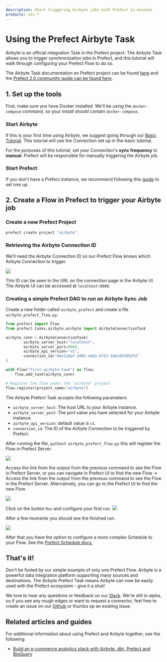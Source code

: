 ```yaml
---
description: Start triggering Airbyte jobs with Prefect in minutes
products: oss-*
---
```


# Using the Prefect Airbyte Task

Airbyte is an official integration Task in the Prefect project. The Airbyte Task allows you to
trigger synchronization jobs in Prefect, and this tutorial will walk through configuring your
Prefect Flow to do so.

The Airbyte Task documentation on Prefect project can be found
[here](https://docs.prefect.io/api/latest/tasks/airbyte.html#airbyteconnectiontask) and the
[Prefect 2.0 community guide can be found here](https://www.prefect.io/guide/community-posts/orchestrating-airbyte-with-prefect-2-0/).

## 1. Set up the tools

First, make sure you have Docker installed. We'll be using the `docker-compose` command, so your
install should contain `docker-compose`.

### **Start Airbyte**

If this is your first time using Airbyte, we suggest going through our
[Basic Tutorial](https://github.com/airbytehq/airbyte/tree/e378d40236b6a34e1c1cb481c8952735ec687d88/docs/quickstart/getting-started.md).
This tutorial will use the Connection set up in the basic tutorial.

For the purposes of this tutorial, set your Connection's **sync frequency** to **manual**. Prefect
will be responsible for manually triggering the Airbyte job.

### **Start Prefect**

If you don't have a Prefect instance, we recommend following this
[guide](https://docs.prefect.io/core/getting_started/install.html) to set one up.

## 2. Create a Flow in Prefect to trigger your Airbyte job

### Create a new Prefect Project

```bash
prefect create project "airbyte"
```

### Retrieving the Airbyte Connection ID

We'll need the Airbyte Connection ID so our Prefect Flow knows which Airbyte Connection to trigger.

![](../.gitbook/assets/airbyte_prefect_connection.png)

This ID can be seen in the URL on the connection page in the Airbyte UI. The Airbyte UI can be
accessed at `localhost:8000`.

### Creating a simple Prefect DAG to run an Airbyte Sync Job

Create a new folder called `airbyte_prefect` and create a file `airbyte_prefect_flow.py`.

```python
from prefect import Flow
from prefect.tasks.airbyte.airbyte import AirbyteConnectionTask

airbyte_conn = AirbyteConnectionTask(
        airbyte_server_host="localhost",
        airbyte_server_port=8000,
        airbyte_api_version="v1",
        connection_id="04e128af-1092-4a83-bf33-1b8c85395d74"
)

with Flow("first-airbyte-task") as flow:
    flow.add_task(airbyte_conn)

# Register the flow under the "airbyte" project
flow.register(project_name="airbyte")
```

The Airbyte Prefect Task accepts the following parameters:

- `airbyte_server_host`: The host URL to your Airbyte instance.
- `airbyte_server_post`: The port value you have selected for your Airbyte instance.
- `airbyte_api_version`: default value is `v1`.
- `connection_id`: The ID of the Airbyte Connection to be triggered by Prefect.

After running the file, `python3 airbyte_prefect_flow.py` this will register the Flow in Prefect
Server.

![](../.gitbook/assets/airbyte_prefect_register_flow.png)

Access the link from the output from the previous command to see the Flow in Prefect Server, or you
can navigate in Prefect UI to find the new Flow -> Access the link from the output from the previous
command to see the Flow in the Prefect Server. Alternatively, you can go to the Prefect UI to find
the new Flow.

![](../.gitbook/assets/airbyte_prefect_flow.png)

Click on the button `Run` and configure your first run.
![](../.gitbook/assets/airbyte_prefect_flow_configure_run.png)

After a few moments you should see the finished run.

![](../.gitbook/assets/airbyte_prefect_flow_run.png)

After that you have the option to configure a more complex Schedule to your Flow. See the
[Prefect Schedule docs.](https://docs.prefect.io/core/concepts/schedules.html)

## That's it!

Don't be fooled by our simple example of only one Prefect Flow. Airbyte is a powerful data
integration platform supporting many sources and destinations. The Airbyte Prefect Task means
Airbyte can now be easily used with the Prefect ecosystem - give it a shot!

We love to hear any questions or feedback on our [Slack](https://slack.airbyte.io/). We're still in
alpha, so if you see any rough edges or want to request a connector, feel free to create an issue on
our [Github](https://github.com/airbytehq/airbyte) or thumbs up an existing issue.

## Related articles and guides

For additional information about using Prefect and Airbyte together, see the following:

- [Build an e-commerce analytics stack with Airbyte, dbt, Prefect and BigQuery](https://github.com/airbytehq/quickstarts/tree/main/airbyte_dbt_prefect_bigquery)
